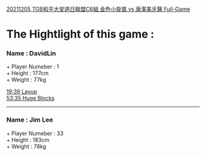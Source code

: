 [20211205 TGB和平大安週日聯盟C6組 金色小旋風 vs 康潔美牙醫 Full-Game](https://www.youtube.com/watch?v=uZ5FBY3MQkE)<br>

# The Hightlight of this game : 

<h3>Name : DavidLin </h3> 
+ Player Numeber : 1<br>
+ Height : 177cm<br>
+ Weight : 77kg<br>

[19:39 Layup](https://www.youtube.com/watch?v=uZ5FBY3MQkE#t=19m35s)<br>
[53:35 Huge Blocks](https://www.youtube.com/watch?v=uZ5FBY3MQkE#t=53m30s)<br>

<hr/>
<h3>Name : Jim Lee </h3> 
+ Player Numeber : 33<br>
+ Height : 183cm<br>
+ Weight : 78kg<br>